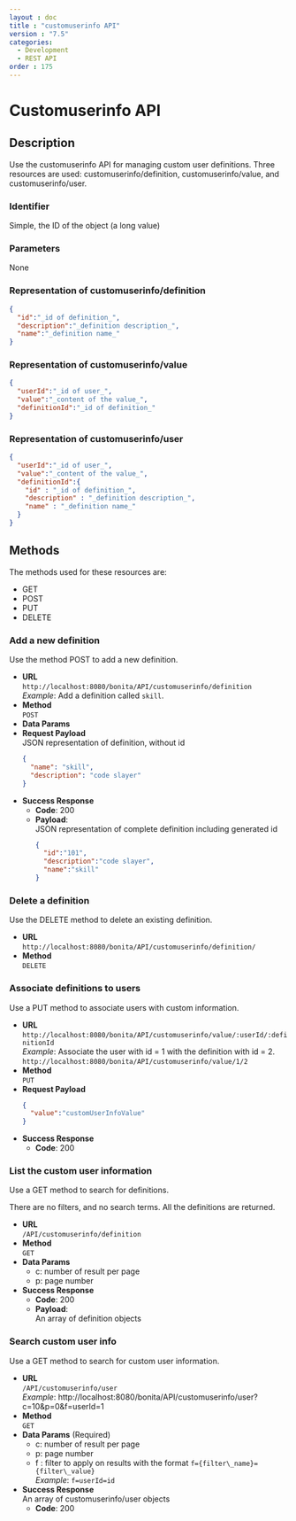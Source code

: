 ```yaml
---
layout : doc
title : "customuserinfo API"
version : "7.5"
categories:
  - Development
  - REST API
order : 175
---
```

# Customuserinfo API

## Description

Use the customuserinfo API for managing custom user definitions. Three resources are used: customuserinfo/definition, customuserinfo/value, and customuserinfo/user.

### Identifier

Simple, the ID of the object (a long value)

### Parameters

None

### Representation of customuserinfo/definition

```json
{
  "id":"_id of definition_",
  "description":"_definition description_",
  "name":"_definition name_"
}
```

### Representation of customuserinfo/value

```json
{
  "userId":"_id of user_",
  "value":"_content of the value_",
  "definitionId":"_id of definition_"
}
```

### Representation of customuserinfo/user

```json
{
  "userId":"_id of user_",
  "value":"_content of the value_",
  "definitionId":{
    "id" : "_id of definition_",
    "description" : "_definition description_",
    "name" : "_definition name_"
  }
}
```

## Methods

The methods used for these resources are:

* GET
* POST
* PUT
* DELETE

### Add a new definition

Use the method POST to add a new definition.

* **URL**  
  `http://localhost:8080/bonita/API/customuserinfo/definition`  
  _Example_: Add a definition called `skill`.
* **Method**  
  `POST`
* **Data Params**  
* **Request Payload**  
  JSON representation of definition, without id
  ```json
  {
    "name": "skill",
    "description": "code slayer"
  }
  ```
* **Success Response**  
  * **Code**: 200
  * **Payload**:  
    JSON representation of complete definition including generated id  
    ```json
    {
      "id":"101",
      "description":"code slayer",
      "name":"skill"
    }
    ```

### Delete a definition

Use the DELETE method to delete an existing definition.

* **URL**  
  `http://localhost:8080/bonita/API/customuserinfo/definition/`  
* **Method**  
  `DELETE`

### Associate definitions to users

Use a PUT method to associate users with custom information.

* **URL**  
  `http://localhost:8080/bonita/API/customuserinfo/value/:userId/:definitionId`  
  _Example_: Associate the user with id = 1 with the definition with id = 2\. `http://localhost:8080/bonita/API/customuserinfo/value/1/2`
* **Method**  
  `PUT`
* **Request Payload**  
  ```json
  {
    "value":"customUserInfoValue"
  }
  ```
* **Success Response**  
  * **Code**: 200

### List the custom user information

Use a GET method to search for definitions.

There are no filters, and no search terms. All the definitions are returned.

* **URL**  
  `/API/customuserinfo/definition`  
* **Method**  
  `GET`
* **Data Params**  
  * c: number of result per page
  * p: page number
* **Success Response**  
  * **Code**: 200
  * **Payload**:  
    An array of definition objects

### Search custom user info

Use a GET method to search for custom user information.

* **URL**  
  `/API/customuserinfo/user`  
  _Example_: http://localhost:8080/bonita/API/customuserinfo/user?c=10&p=0&f=userId=1
* **Method**  
  `GET`
* **Data Params** (Required)   
  * c: number of result per page
  * p: page number
  * f : filter to apply on results with the format `f={filter\_name}={filter\_value}`  
    _Example_: `f=userId=id`
* **Success Response**  
  An array of customuserinfo/user objects
  * **Code**: 200

